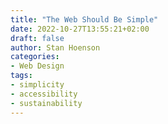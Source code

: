 ```yaml
---
title: "The Web Should Be Simple"
date: 2022-10-27T13:55:21+02:00
draft: false
author: Stan Hoenson
categories:
- Web Design
tags:
- simplicity
- accessibility
- sustainability
---
```


